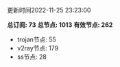 更新时间2022-11-25 23:23:00

**总订阅: 73**
**总节点: 1013**
**有效节点: 262**
- trojan节点: 55
- v2ray节点: 179
- ss节点: 28
